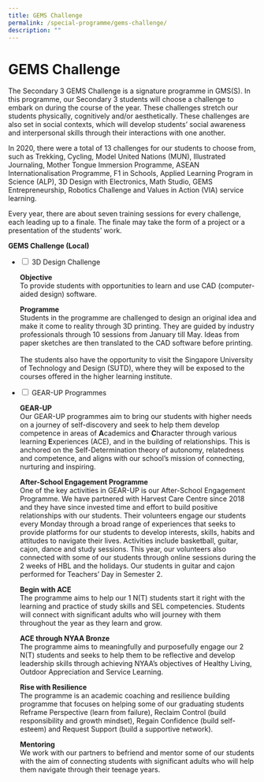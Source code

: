 ```yaml
---
title: GEMS Challenge
permalink: /special-programme/gems-challenge/
description: ""
---
```

<h1><b>GEMS Challenge</b></h1>

The Secondary 3 GEMS Challenge is a signature programme in GMS(S). In this programme, our Secondary 3 students will choose a challenge to embark on during the course of the year. These challenges stretch our students physically, cognitively and/or aesthetically. These challenges are also set in social contexts, which will develop students’ social awareness and interpersonal skills through their interactions with one another.

In 2020, there were a total of 13 challenges for our students to choose from, such as Trekking, Cycling, Model United Nations (MUN), Illustrated Journaling, Mother Tongue Immersion Programme, ASEAN Internationalisation Programme, F1 in Schools, Applied Learning Program in Science (ALP), 3D Design with Electronics, Math Studio, GEMS Entrepreneurship, Robotics Challenge and Values in Action (VIA) service learning.

Every year, there are about seven training sessions for every challenge, each leading up to a finale. The finale may take the form of a project or a presentation of the students’ work.

<b>GEMS Challenge (Local)</b>


<ul class="jekyllcodex_accordion">
  <li>
    <input type="checkbox" id="accordion1">
    <label for="accordion1">3D Design Challenge</label>
    <div>
			<p><b>Objective</b><br>To provide students with opportunities to learn and use CAD (computer-aided design) software.</p>
			<p><b>Programme</b><br>Students in the programme are challenged to design an original idea and make it come to reality through 3D printing. They are guided by industry professionals through 10 sessions from January till May. Ideas from paper sketches are then translated to the CAD software before printing.<br><br>The students also have the opportunity to visit the Singapore University of Technology and Design (SUTD), where they will be exposed to the courses offered in the higher learning institute.</p>
    </div>
	</li>
  <li>
    <input type="checkbox" id="accordion2">
    <label for="accordion2">GEAR-UP Programmes</label>
    <div>
			<p><b>GEAR-UP</b><br>Our GEAR-UP programmes aim to bring our students with higher needs on a journey of self-discovery and seek to help them develop competence in areas of <b>A</b>cademics and <b>C</b>haracter through various learning <b>E</b>xperiences (ACE), and in the building of relationships. This is anchored on the Self-Determination theory of autonomy, relatedness and competence, and aligns with our school’s mission of connecting, nurturing and inspiring.</p>
			<p><b>After-School Engagement Programme</b><br>One of the key activities in GEAR-UP is our After-School Engagement Programme. We have partnered with Harvest Care Centre since 2018 and they have since invested time and effort to build positive relationships with our students. Their volunteers engage our students every Monday through a broad range of experiences that seeks to provide platforms for our students to develop interests, skills, habits and attitudes to navigate their lives. Activities include basketball, guitar, cajon, dance and study sessions. This year, our volunteers also connected with some of our students through online sessions during the 2 weeks of HBL and the holidays. Our students in guitar and cajon performed for Teachers’ Day in Semester 2.</p>
			<p><b>Begin with ACE</b><br>The programme aims to help our 1 N(T) students start it right with the learning and practice of study skills and SEL competencies. Students will connect with significant adults who will journey with them throughout the year as they learn and grow.</p>
			<p><b>ACE through NYAA Bronze</b><br>The programme aims to meaningfully and purposefully engage our 2 N(T) students and seeks to help them to be reflective and develop leadership skills through achieving NYAA’s objectives of Healthy Living, Outdoor Appreciation and Service Learning.</p>
						<p><b>Rise with Resilience</b><br>The programme is an academic coaching and resilience building programme that focuses on helping some of our graduating students Reframe Perspective (learn from failure), Reclaim Control (build responsibility and growth mindset), Regain Confidence (build self-esteem) and Request Support (build a supportive network).</p>
						<p><b>Mentoring</b><br>We work with our partners to befriend and mentor some of our students with the aim of connecting students with significant adults who will help them navigate through their teenage years.</p>
    </div>
	</li>
</ul>